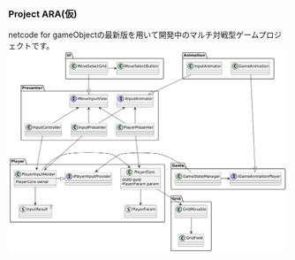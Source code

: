 ### Project ARA(仮)
netcode for gameObjectの最新版を用いて開発中のマルチ対戦型ゲームプロジェクトです。
![ClassDiagram](https://github.com/snsk0/ARA/blob/master/ClassDiagram/ARA.png)
